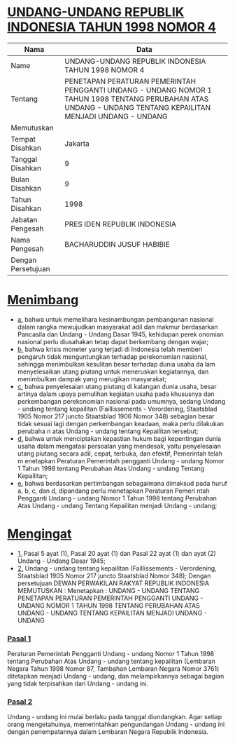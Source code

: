 # [UNDANG-UNDANG REPUBLIK INDONESIA TAHUN 1998 NOMOR 4](http://example.org/legal/peraturan/uu/1998/4)

| Nama | Data |
| ------ | ----- |
|Name|UNDANG-UNDANG REPUBLIK INDONESIA TAHUN 1998 NOMOR 4|
|Tentang| PENETAPAN PERATURAN PEMERINTAH PENGGANTI UNDANG - UNDANG NOMOR 1 TAHUN 1998 TENTANG PERUBAHAN ATAS UNDANG - UNDANG TENTANG KEPAILITAN MENJADI UNDANG - UNDANG|
|Memutuskan||
|Tempat Disahkan|Jakarta|
|Tanggal Disahkan|9|
|Bulan Disahkan|9|
|Tahun Disahkan|1998|
|Jabatan Pengesah|PRES IDEN REPUBLIK INDONESIA|
|Nama Pengesah|BACHARUDDIN JUSUF HABIBIE|
|Dengan Persetujuan||
# [Menimbang](http://example.org/legal/peraturan/uu/1998/4/menimbang)

* [a.](http://example.org/legal/peraturan/uu/1998/4/menimbang/huruf/a) bahwa untuk memelihara kesinambungan pembangunan nasional dalam rangka mewujudkan masyarakat adil dan makmur berdasarkan Pancasila dan Undang - Undang Dasar 1945, kehidupan perek onomian nasional perlu diusahakan tetap dapat berkembang dengan wajar;
* [b.](http://example.org/legal/peraturan/uu/1998/4/menimbang/huruf/b) bahwa krisis moneter yang terjadi di Indonesia telah memberi pengaruh tidak menguntungkan terhadap perekonomian nasional, sehingga menimbulkan kesulitan besar terhadap dunia usaha da lam menyelesaikan utang piutang untuk meneruskan kegiatannya, dan menimbulkan dampak yang merugikan masyarakat;
* [c.](http://example.org/legal/peraturan/uu/1998/4/menimbang/huruf/c) bahwa penyelesaian utang piutang di kalangan dunia usaha, besar artinya dalam upaya pemulihan kegiatan usaha pada khususnya dan perkembangan perekonomian nasional pada umumnya, sedang Undang - undang tentang kepailitan (Faillissements - Verordening, Staatsblad 1905 Nomor 217 juncto Staatsblad 1906 Nomor 348) sebagian besar tidak sesuai lagi dengan perkembangan keadaan, maka perlu dilakukan perubaha n atas Undang - undang tentang Kepailitan tersebut;
* [d.](http://example.org/legal/peraturan/uu/1998/4/menimbang/huruf/d) bahwa untuk menciptakan kepastian hukum bagi kepentingan dunia usaha dalam mengatasi persoalan yang mendesak, yaitu penyelesaian utang piutang secara adil, cepat, terbuka, dan efektif, Pemerintah telah m enetapkan Peraturan Pemerintah pengganti Undang - undang Nomor 1 Tahun 1998 tentang Perubahan Atas Undang - undang Tentang Kepailitan;
* [e.](http://example.org/legal/peraturan/uu/1998/4/menimbang/huruf/e) bahwa berdasarkan pertimbangan sebagaimana dimaksud pada huruf a, b, c, dan d, dipandang perlu menetapkan Peraturan Pemeri ntah Pengganti Undang - undang Nomor 1 Tahun 1998 tentang Perubahan Atas Undang - undang Tentang Kepailitan menjadi Undang - undang;
# [Mengingat](http://example.org/legal/peraturan/uu/1998/4/mengingat)

* [1.](http://example.org/legal/peraturan/uu/1998/4/mengingat/huruf/0001) Pasal 5 ayat (1), Pasal 20 ayat (1) dan Pasal 22 ayat (1) dan ayat (2) Undang - Undang Dasar 1945;
* [2.](http://example.org/legal/peraturan/uu/1998/4/mengingat/huruf/0002) Undang - undang tentang kepailitan (Faillissements - Verordening, Staatsblad 1905 Nomor 217 juncto Staatsblad Nomor 348); Dengan persetujuan DEWAN PERWAKILAN RAKYAT REPUBLIK INDONESIA MEMUTUSKAN : Menetapkan : UNDANG - UNDANG TENTANG PENETAPAN PERATURAN PEMERINTAH PENGGANTI UNDANG - UNDANG NOMOR 1 TAHUN 1998 TENTANG PERUBAHAN ATAS UNDANG - UNDANG TENTANG KEPAILITAN MENJADI UNDANG - UNDANG

### [Pasal 1](http://example.org/legal/peraturan/uu/1998/4/pasal/0001)
Peraturan Pemerintah Pengganti Undang - undang Nomor 1 Tahun 1998 tentang Perubahan Atas Undang - undang tentang kepailitan (Lembaran Negara Tahun 1998 Nomor 87, Tambahan Lembaran Negara Nomor 3761) ditetapkan menjadi Undang - undang, dan melampirkannya sebagai bagian yang tidak terpisahkan dari Undang - undang ini.


### [Pasal 2](http://example.org/legal/peraturan/uu/1998/4/pasal/0002)
Undang - undang ini mulai berlaku pada tanggal diundangkan. Agar setiap orang mengetahuinya, memerintahkan pengundangan Undang - undang ini dengan penempatannya dalam Lembaran Negara Republik Indonesia.
